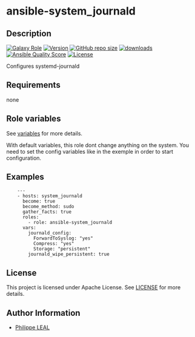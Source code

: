 # ansible-system_journald

## Description

[![Galaxy Role](https://img.shields.io/badge/galaxy-system_journald-purple?style=flat)](https://galaxy.ansible.com/lotusnoir/system_journald)
[![Version](https://img.shields.io/github/release/lotusnoir/ansible-system_journald.svg)](https://github.com/lotusnoir/ansible-system_journald/releases/latest)
[![GitHub repo size](https://img.shields.io/github/repo-size/lotusnoir/ansible-system_journald?color=orange&style=flat)](https://galaxy.ansible.com/lotusnoir/system_journald)
[![downloads](https://img.shields.io/ansible/role/d/)](https://galaxy.ansible.com/lotusnoir/system_journald)
[![Ansible Quality Score](https://img.shields.io/ansible/quality/)](https://galaxy.ansible.com/lotusnoir/system_journald)
[![License](https://img.shields.io/badge/license-Apache--2.0-brightgreen?style=flat)](https://opensource.org/licenses/Apache-2.0)

Configures systemd-journald

## Requirements

none

## Role variables

See [variables](/defaults/main.yml) for more details.

With default variables, this role dont change anything on the system. You need to set the config variables like in the exemple in order to start configuration.

## Examples

        ---
        - hosts: system_journald
          become: true
          become_method: sudo
          gather_facts: true
          roles:
            - role: ansible-system_journald
          vars:
            journald_config:
              ForwardToSyslog: "yes"
              Compress: "yes"
              Storage: "persistent"
            journald_wipe_persistent: true



## License

This project is licensed under Apache License. See [LICENSE](/LICENSE) for more details.

## Author Information

- [Philippe LEAL](https://github.com/lotusnoir)
